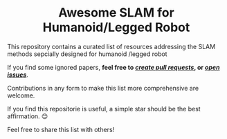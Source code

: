 <p align="center">
  <h1 align="center">
  Awesome SLAM for Humanoid/Legged Robot 
  </h1>
</p>

This repository contains a curated list of resources addressing the SLAM methods sepcially designed for humanoid /legged robot 

If you find some ignored papers, **feel free to [*create pull requests*](https://github.com/KwanWaiPang/Awesome-Transformer-based-SLAM/blob/pdf/How-to-PR.md), or [*open issues*](https://github.com/KwanWaiPang/Humanoid-Robot-Localization-and-Mapping/issues/new)**. 

Contributions in any form to make this list more comprehensive are welcome.

If you find this repositorie is useful, a simple star should be the best affirmation. 😊

Feel free to share this list with others!

